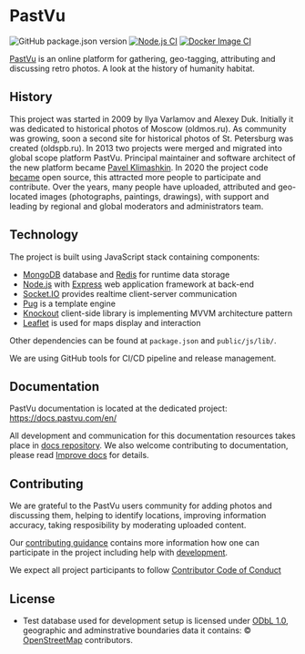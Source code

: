 # PastVu
![GitHub package.json version](https://img.shields.io/github/package-json/v/pastvu/pastvu)
[![Node.js CI](https://github.com/PastVu/pastvu/actions/workflows/node.js.yml/badge.svg)](https://github.com/PastVu/pastvu/actions/workflows/node.js.yml)
[![Docker Image CI](https://github.com/PastVu/pastvu/actions/workflows/docker-image.yml/badge.svg)](https://github.com/PastVu/pastvu/actions/workflows/docker-image.yml)

[PastVu](https://pastvu.com/) is an online platform for gathering, geo-tagging, attributing and discussing retro photos. A look at the history of humanity habitat.

## History

This project was started in 2009 by Ilya Varlamov and Alexey Duk. Initially it
was dedicated to historical photos of Moscow (oldmos.ru). As community was
growing, soon a second site for historical photos of St. Petersburg was
created (oldspb.ru). In 2013 two projects were merged and migrated into global
scope platform PastVu. Principal maintainer and software architect of the new
platform became [Pavel Klimashkin](https://github.com/klimashkin). In 2020 the
project code [became](https://pastvu.com/news/149) open source, this attracted more
people to participate and contribute. Over the years, many people have
uploaded, attributed and geo-located images (photographs, paintings,
drawings), with support and leading by regional and global moderators and
administrators team.

## Technology

The project is built using JavaScript stack containing components:
* [MongoDB](https://www.mongodb.com/) database and [Redis](https://redis.io/) for runtime data storage
* [Node.js](https://nodejs.org/en/) with [Express](https://expressjs.com) web application framework at back-end
* [Socket.IO](https://socket.io/) provides realtime client-server communication
* [Pug](https://pugjs.org) is a template engine
* [Knockout](https://knockoutjs.com/) client-side library is implementing MVVM architecture pattern
* [Leaflet](https://leafletjs.com/) is used for maps display and interaction

Other dependencies can be found at `package.json` and `public/js/lib/`.

We are using GitHub tools for CI/CD pipeline and release management.

## Documentation

PastVu documentation is located at the dedicated project: https://docs.pastvu.com/en/

All development and communication for this documentation resources takes place in [docs repository](https://github.com/PastVu/docs). We also welcome contributing to documentation, please read [Improve docs](https://docs.pastvu.com/en/contributing/docs) for details.

## Contributing

We are grateful to the PastVu users community for adding photos and discussing
them, helping to identify locations, improving information accuracy, taking
resposibility by moderating uploaded content.

Our [contributing guidance](https://docs.pastvu.com/en/contributing) contains more information how one can participate in the project including help with [development](https://docs.pastvu.com/en/contributing#development).

We expect all project participants to follow [Contributor Code of Conduct](CODE_OF_CONDUCT.md)

## License

* Test database used for development setup is licensed under [ODbL 1.0](https://opendatacommons.org/licenses/odbl/summary/), geographic and adminstrative boundaries data it contains: © [OpenStreetMap](https://www.openstreetmap.org/copyright) contributors.

